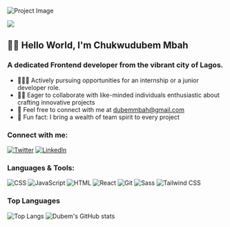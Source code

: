![Project Image](https://img.freepik.com/premium-photo/futuristic-workspace-person-working-with-floating-screens_955695-3917.jpg?ga=GA1.1.1877106984.1699472407&semt=ais_ai_generated)

<img src="https://komarev.com/ghpvc/?username=dubemmbah&color=blue&abbreviated=true"/>

## 👋🏾 Hello World, I'm Chukwudubem Mbah

### A dedicated Frontend developer from the vibrant city of Lagos.

* 👨🏾‍💻 Actively pursuing opportunities for an internship or a junior developer role.
* 👬🏾 Eager to collaborate with like-minded individuals enthusiastic about crafting innovative projects
* 💬 Feel free to connect with me at dubemmbah@gmail.com
* 🤩 Fun fact: I bring a wealth of team spirit to every project


### Connect with me:
[![Twitter](https://img.shields.io/twitter/follow/dubem_mbah?style=social)](https://twitter.com/dubem_mbah)
[![LinkedIn](https://img.shields.io/badge/LinkedIn-Connect-blue)](https://www.linkedin.com/in/dubem-mbah/)

### Languages & Tools: 
![CSS](https://img.shields.io/badge/-CSS-1572B6?style=flat-square&logo=css3&logoColor=white)
![JavaScript](https://img.shields.io/badge/-JavaScript-F7DF1E?style=flat-square&logo=javascript&logoColor=black)
![HTML](https://img.shields.io/badge/-HTML-E34F26?style=flat-square&logo=html5&logoColor=white)
![React](https://img.shields.io/badge/-React-61DAFB?style=flat-square&logo=react&logoColor=white)
![Git](https://img.shields.io/badge/-Git-F05032?style=flat-square&logo=git&logoColor=white)
![Sass](https://img.shields.io/badge/-Sass-CC6699?style=flat-square&logo=sass&logoColor=white)
![Tailwind CSS](https://img.shields.io/badge/-Tailwind_CSS-38B2AC?style=flat-square&logo=tailwind-css&logoColor=white)

### Top Languages
![Top Langs](https://github-readme-stats.vercel.app/api/top-langs/?username=dubemmbah&hide_progress=true&custom_icon=https://img.icons8.com/material-two-tone/24/000000/github.png)
![Dubem's GitHub stats](https://github-readme-stats.vercel.app/api?username=dubemmbah&show=reviews&hide_rank=true)
